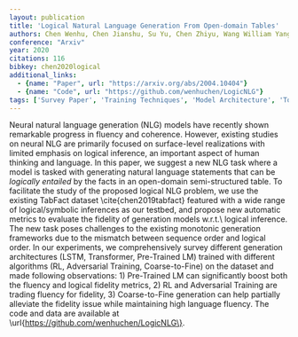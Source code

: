 ```yaml
---
layout: publication
title: 'Logical Natural Language Generation From Open-domain Tables'
authors: Chen Wenhu, Chen Jianshu, Su Yu, Chen Zhiyu, Wang William Yang
conference: "Arxiv"
year: 2020
citations: 116
bibkey: chen2020logical
additional_links:
  - {name: "Paper", url: "https://arxiv.org/abs/2004.10404"}
  - {name: "Code", url: "https://github.com/wenhuchen/LogicNLG"}
tags: ['Survey Paper', 'Training Techniques', 'Model Architecture', 'Tools', 'Security', 'Has Code', 'Pretraining Methods', 'Transformer', 'Reinforcement Learning']
---
```

Neural natural language generation (NLG) models have recently shown
remarkable progress in fluency and coherence. However, existing studies on
neural NLG are primarily focused on surface-level realizations with limited
emphasis on logical inference, an important aspect of human thinking and
language. In this paper, we suggest a new NLG task where a model is tasked with
generating natural language statements that can be *logically entailed* by
the facts in an open-domain semi-structured table. To facilitate the study of
the proposed logical NLG problem, we use the existing TabFact dataset
\cite\{chen2019tabfact\} featured with a wide range of logical/symbolic
inferences as our testbed, and propose new automatic metrics to evaluate the
fidelity of generation models w.r.t.\ logical inference. The new task poses
challenges to the existing monotonic generation frameworks due to the mismatch
between sequence order and logical order. In our experiments, we
comprehensively survey different generation architectures (LSTM, Transformer,
Pre-Trained LM) trained with different algorithms (RL, Adversarial Training,
Coarse-to-Fine) on the dataset and made following observations: 1) Pre-Trained
LM can significantly boost both the fluency and logical fidelity metrics, 2) RL
and Adversarial Training are trading fluency for fidelity, 3) Coarse-to-Fine
generation can help partially alleviate the fidelity issue while maintaining
high language fluency. The code and data are available at
\url\{https://github.com/wenhuchen/LogicNLG\}.
